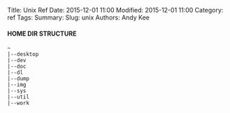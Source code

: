 Title: Unix Ref 
Date: 2015-12-01 11:00
Modified: 2015-12-01 11:00
Category: ref
Tags:
Summary:
Slug: unix 
Authors: Andy Kee

#### HOME DIR STRUCTURE

    ~
    |--desktop
    |--dev
    |--doc
    |--dl
    |--dump
    |--img
    |--sys
    |--util
    |--work
